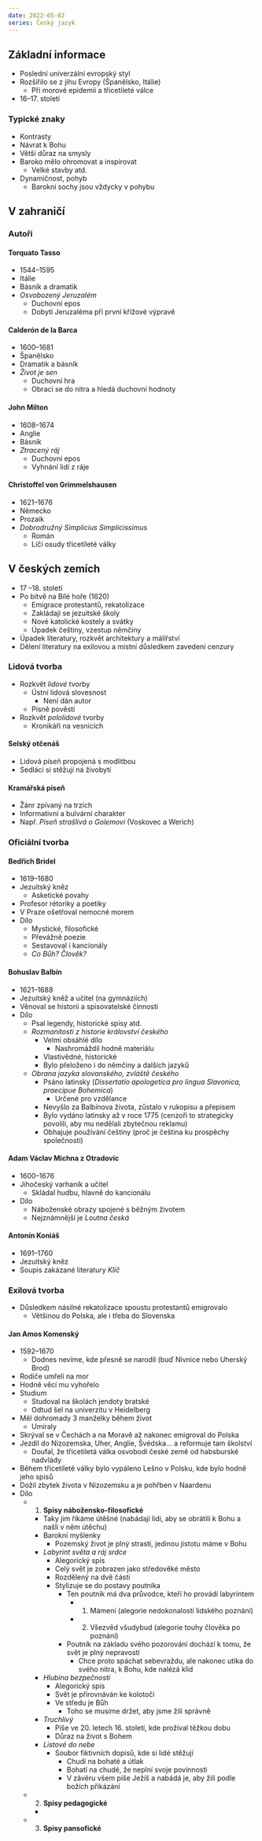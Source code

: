 ```yaml
---
date: 2022-05-02
series: Český jazyk
---
```


## Základní informace
- Poslední univerzální evropský styl
- Rozšířilo se z jihu Evropy (Španělsko, Itálie)
	- Při morové epidemii a třicetileté válce
- 16–17. století
### Typické znaky
- Kontrasty
- Návrat k Bohu
- Větší důraz na smysly
- Baroko mělo ohromovat a inspirovat
	- Velké stavby atd.
- Dynamičnost, pohyb
	- Barokní sochy jsou vždycky v pohybu

## V zahraničí
### Autoři
#### Torquato Tasso
- 1544–1595
- Itálie
- Básník a dramatik
- *Osvobozený Jeruzalém*
	- Duchovní epos
	- Dobytí Jeruzaléma při první křížové výpravě

#### Calderón de la Barca
- 1600–1681
- Španělsko
- Dramatik a básník
- *Život je sen*
	- Duchovní hra
	- Obrací se do nitra a hledá duchovní hodnoty

#### John Milton
- 1608–1674
- Anglie
- Básník
- *Ztracený ráj*
	- Duchovní epos
	- Vyhnání lidí z ráje

#### Christoffel von Grimmelshausen
- 1621–1676
- Německo
- Prozaik
- *Dobrodružný Simplicius Simplicissimus*
	- Román
	- Líčí osudy třicetileté války

## V českých zemích
- 17 –18. století
- Po bitvě na Bílé hoře (1620)
	- Emigrace protestantů, rekatolizace
	- Zakládají se jezuitské školy
	- Nové katolické kostely a svátky
	- Úpadek češtiny, vzestup němčiny
- Úpadek literatury, rozkvět architektury a málířství
- Dělení literatury na exilovou a místní důsledkem zavedení cenzury

### Lidová tvorba
- Rozkvět *lidové* tvorby
	- Ústní lidová slovesnost
		- Není dán autor
	- Písně pověsti
- Rozkvět *pololidové* tvorby
	- Kronikáři na vesnicích

#### Selský otčenáš
- Lidová píseň propojená s modlitbou
- Sedláci si stěžují na živobytí

#### Kramářská píseň
- Žánr zpívaný na trzích
- Informativní a bulvární charakter
- Např. *Píseň strašlivá o Golemovi* (Voskovec a Werich)


### Oficiální tvorba
#### Bedřich Bridel
- 1619–1680
- Jezuitský kněz
	- Asketické povahy
- Profesor rétoriky a poetiky
- V Praze ošetřoval nemocné morem
- Dílo
	- Mystické, filosofické
	- Převážně poezie
	- Sestavoval i kancionály
	- *Co Bůh? Člověk?*

#### Bohuslav Balbín
- 1621–1688
- Jezuitský kněž a učitel (na gymnáziích)
- Věnoval se historii a spisovatelské činnosti
- Dílo
	- Psal legendy, historické spisy atd.
	- *Rozmanitosti z historie království českého*
		- Velmi obsáhlé dílo
			- Nashromáždil hodně materiálu
		- Vlastivědné, historické
		- Bylo přeloženo i do němčiny a dalších jazyků
	- *Obrana jazyka slovanského, zvláště českého*
		- Psáno latinsky (_Dissertatio apologetica pro lingua Slavonica, praecipue Bohemica_)
			- Určené pro vzdělance
		- Nevyšlo za Balbínova života, zůstalo v rukopisu a přepisem
		- Bylo vydáno latinsky až v roce 1775 (cenzoři to strategicky povolili, aby mu nedělali zbytečnou reklamu)
		- Obhajuje používání češtiny (proč je čeština ku prospěchy společnosti)

#### Adam Václav Michna z Otradovic
- 1600–1676
- Jihočeský varhaník a učitel
	- Skládal hudbu, hlavně do kancionálu
- Dílo
	- Náboženské obrazy spojené s běžným životem
	- Nejznámnější je *Loutna česká*

#### Antonín Koniáš
- 1691–1760
- Jezuitský kněz
- Soupis zakázané literatury *Klíč*
### Exilová tvorba
- Důsledkem násilné rekatolizace spoustu protestantů emigrovalo
	- Většinou do Polska, ale i třeba do Slovenska
#### Jan Amos Komenský
- 1592–1670
	- Dodnes nevíme, kde přesně se narodil (buď Nivnice nebo Uherský Brod)
- Rodiče umřeli na mor
- Hodně věcí mu vyhořelo
- Studium
	- Studoval na školách jendoty bratské
	- Odtud šel na univerzitu v Heidelberg
- Měl dohromady 3 manželky během život
	- Umíraly
- Skrýval se v Čechách a na Moravě až nakonec emigroval do Polska
- Jezdil do Nizozemska, Uher, Anglie, Švédska... a reformuje tam školství
	- Doufal, že třicetiletá válka osvobodí české země od habsburské nadvlády
- Během třicetileté války bylo vypáleno Lešno v Polsku, kde bylo hodně jeho spisů
- Dožil zbytek života v Nizozemsku a je pohřben v Naardenu
- Dílo
	- 1. **Spisy nábožensko-filosofické**
		- Taky jim říkáme útěšné (nabádají lidi, aby se obrátili k Bohu a našli v něm útěchu)
		- Barokní myšlenky
			- Pozemský život je plný strastí, jedinou jistotu máme v Bohu
		- *Labyrint světa a ráj srdce*
			- Alegorický spis
			- Celý svět je zobrazen jako středověké město
			- Rozdělený na dvě části
			- Stylizuje se do postavy poutníka
				- Ten poutník má dva průvodce, kteří ho provádí labyrintem
					- 1. Mámení (alegorie nedokonalosti lidského poznání)
					- 2. Všezvěd všudybud (alegorie touhy člověka po poznání)
				- Poutník na základu svého pozorování dochází k tomu, že svět je plný nepravostí
					- Chce proto spáchat sebevraždu, ale nakonec utíka do svého nitra, k Bohu, kde nalézá klid
		- *Hlubina bezpečnosti*
			- Alegorický spis
			- Svět je přirovnáván ke kolotoči
			- Ve středu je Bůh
				- Toho se musíme držet, aby jsme žili správně
		- *Truchlivý*
			- Píše ve 20. letech 16. století, kde prožíval těžkou dobu
			- Důraz na život s Bohem
		- *Listové do nebe*
			- Soubor fiktivních dopisů, kde si lidé stěžují
				- Chudí na bohaté a útlak
				- Bohatí na chudé, že neplní svoje povinnosti
				- V závěru všem píše Ježíš a nabádá je, aby žili podle božích přikázání
	- 2. **Spisy pedagogické**
		- 
	- 3. **Spisy pansofické**